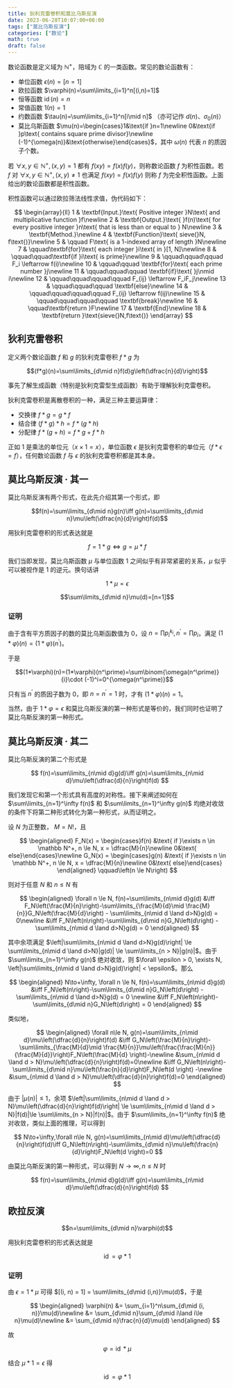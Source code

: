 ```yaml
---
title: 狄利克雷卷积和莫比乌斯反演
date: 2023-06-28T10:07:00+08:00
tags: ["莫比乌斯反演"]
categories: ["数论"]
math: true
draft: false
---
```


数论函数是定义域为 $\mathbb{N}^{+}$，陪域为 $\mathbb{C}$ 的一类函数。常见的数论函数有：

- 单位函数 $\epsilon(n)=[n=1]$
- 欧拉函数 $\varphi(n)=\sum\limits_{i=1}^n[(i,n)=1]$
- 恒等函数 $\operatorname{id}(n)=n$
- 常值函数 $1(n)=1$
- 约数函数 $\tau(n)=\sum\limits_{i=1}^n[i\mid n]$ （亦可记作 $d(n)$、$\sigma_0(n)$）
- 莫比乌斯函数 $\mu(n)=\begin{cases}1&\text{if }n=1\newline 0&\text{if }p\text{ contains square prime divisor}\newline (-1)^{\omega(n)}&\text{otherwise}\end{cases}$，其中 $\omega(n)$ 代表 $n$ 的质因子个数。

若 $\forall x, y\in \mathbb{N}^{+}, (x, y)=1$ 都有 $f(xy)=f(x)f(y)$，则称数论函数 $f$ 为积性函数。若 $f$ 对 $\forall x, y\in \mathbb{N}^{+}, (x, y)\neq 1$ 也满足 $f(xy)=f(x)f(y)$ 则称 $f$ 为完全积性函数。上面给出的数论函数都是积性函数。

积性函数可以通过欧拉筛法线性求值，伪代码如下：

$$
\begin{array}{ll}
1 & \textbf{Input.}\text{ Positive integer }N\text{ and multiplicative function }f\newline
2 & \textbf{Output.}\text{ }f(n)\text{ for every positive integer }n\text{ that is less than or equal to } N\newline
3 & \textbf{Method.}\newline
4 & \textbf{Function}\text{ sieve(}N, f\text{)}\newline
5 & \qquad F\text{ is a 1-indexed array of length }N\newline
7 & \qquad\textbf{for}\text{ each integer }i\text{ in }[1, N]\newline
8 & \qquad\qquad\textbf{if }i\text{ is prime}\newline
9 & \qquad\qquad\qquad F_i \leftarrow f(i)\newline
10 & \qquad\qquad \textbf{for}\text{ each prime number }j\newline
11 & \qquad\qquad\qquad \textbf{if}\text{ }j\nmid i\newline
12 & \qquad\qquad\qquad\qquad F_{ij} \leftarrow F_iF_j\newline
13 & \qquad\qquad\qquad \textbf{else}\newline
14 & \qquad\qquad\qquad\qquad F_{ij} \leftarrow f(ij)\newline
15 & \qquad\qquad\qquad\qquad \textbf{break}\newline
16 & \qquad\textbf{return }F\newline
17 & \textbf{End}\newline
18 & \textbf{return }\text{sieve(}N,f\text{)}
\end{array}
$$

## 狄利克雷卷积

定义两个数论函数 $f$ 和 $g$ 的狄利克雷卷积 $f*g$ 为

$$(f*g)(n)=\sum\limits_{d\mid n}f(d)g\left(\dfrac{n}{d}\right)$$

事先了解生成函数（特别是狄利克雷型生成函数）有助于理解狄利克雷卷积。

狄利克雷卷积是离散卷积的一种，满足三种主要运算律：

- 交换律 $f\ast g=g\ast f$
- 结合律 $(f\ast g)\ast h=f\ast (g\ast h)$
- 分配律 $f\ast(g+h)=f\ast g+f\ast h$

正如 $1$ 是乘法的单位元（$x\times 1=x$），单位函数 $\epsilon$ 是狄利克雷卷积的单位元（$f*\epsilon=f$），任何数论函数 $f$ 与 $\epsilon$ 的狄利克雷卷积都是其本身。

## 莫比乌斯反演 · 其一

莫比乌斯反演有两个形式，在此先介绍其第一个形式，即

$$f(n)=\sum\limits_{d\mid n}g(n)\iff g(n)=\sum\limits_{d\mid n}\mu\left(\dfrac{n}{d}\right)f(d)$$

用狄利克雷卷积的形式表达就是

$$f=1*g\iff g=\mu * f$$

我们当即发现，莫比乌斯函数 $\mu$ 与单位函数 $1$ 之间似乎有非常紧密的关系，$\mu$ 似乎可以被视作是 $1$ 的逆元。换句话讲

$$1*\mu=\epsilon$$

$$\sum\limits_{d\mid n}\mu(d)=[n=1]$$

### 证明

由于含有平方质因子的数的莫比乌斯函数值为 $0$，设 $n=\prod {p_i}^{k_i},n^\prime=\prod p_i$，满足 $(1*\varphi)(n)=(1*\varphi)(n^\prime)$。

于是

$$(1*\varphi)(n)=(1*\varphi)(n^\prime)=\sum\binom{\omega(n^\prime)}{i}\cdot (-1)^i=0^{\omega(n^\prime)}$$

只有当 $n^\prime$ 的质因子数为 $0$，即 $n=n^\prime=1$ 时，才有 $(1*\varphi)(n)=1$。

当然，由于 $1*\varphi=\epsilon$ 和莫比乌斯反演的第一种形式是等价的，我们同时也证明了莫比乌斯反演的第一种形式。

## 莫比乌斯反演 · 其二

莫比乌斯反演的第二个形式是

$$
f(n)=\sum\limits_{n\mid d}g(d)\iff g(n)=\sum\limits_{n\mid d}\mu\left(\dfrac{d}{n}\right)f(d)
$$

我们发现它和第一个形式具有高度的对称性。接下来阐述如何在 $\sum\limits_{n=1}^\infty f(n)$ 和 $\sum\limits_{n=1}^\infty g(n)$ 均绝对收敛的条件下将第二种形式转化为第一种形式，从而证明之。

设 $N$ 为正整数， $M = N!$，且

$$
\begin{aligned}
F_N(x) = \begin{cases}f(n) &\text{ if }\exists n \in \mathbb N^+, n \le N, x = \dfrac{M}{n}\newline 0&\text{ else}\end{cases}\newline
G_N(x) = \begin{cases}g(n) &\text{ if }\exists n \in \mathbb N^+, n \le N, x = \dfrac{M}{n}\newline 0&\text{ else}\end{cases}
\end{aligned}
\qquad\left(n \le N\right)
$$

则对于任意 $N$ 和 $n \le N$ 有

$$
\begin{aligned}
\forall n \le N, f(n)=\sum\limits_{n\mid d}g(d)
&\iff F_N\left(\frac{M}{n}\right)-\sum\limits_{\frac{M}{d}\mid \frac{M}{n}}G_N\left(\frac{M}{d}\right) - \sum\limits_{n\mid d \land d>N}g(d) = 0\newline
&\iff F_N\left(n\right)-\sum\limits_{d\mid n}G_N\left(d\right) - \sum\limits_{n\mid d \land d>N}g(d) = 0
\end{aligned}
$$

其中余项满足 $\left|\sum\limits_{n\mid d \land d>N}g(d)\right| \le \sum\limits_{n\mid d \land d>N}|g(d)| \le \sum\limits_{n > N}|g(n)|$。由于 $\sum\limits_{n=1}^\infty g(n)$ 绝对收敛，则 $\forall \epsilon > 0, \exists N, \left|\sum\limits_{n\mid d \land d>N}g(d)\right| < \epsilon$。那么

$$
\begin{aligned}
N\to+\infty, \forall n \le N, f(n)=\sum\limits_{n\mid d}g(d)
&\iff
F_N\left(n\right)-\sum\limits_{d\mid n}G_N\left(d\right) - \sum\limits_{n\mid d \land d>N}g(d) = 0 \newline
&\iff
F_N\left(n\right)-\sum\limits_{d\mid n}G_N\left(d\right) = 0
\end{aligned}
$$

类似地，

$$
\begin{aligned}
\forall n\le N, g(n)=\sum\limits_{n\mid d}\mu\left(\dfrac{d}{n}\right)f(d)
&\iff G_N\left(\frac{M}{n}\right)-\sum\limits_{\frac{M}{d}\mid \frac{M}{n}}\mu\left(\frac{\frac{M}{n}}{\frac{M}{d}}\right)F_N\left(\frac{M}{d} \right)-\newline
&\sum_{n\mid d \land d > N}\mu\left(\dfrac{d}{n}\right)f(d)=0\newline
&\iff G_N\left(n\right)-\sum\limits_{d\mid n}\mu\left(\frac{n}{d}\right)F_N\left(d \right) -\newline
&\sum_{n\mid d \land d > N}\mu\left(\dfrac{d}{n}\right)f(d)=0
\end{aligned}
$$

由于 $|\mu(n)| \le 1$，余项 $\left|\sum\limits_{n\mid d \land d > N}\mu\left(\dfrac{d}{n}\right)f(d)\right| \le \sum\limits_{n\mid d \land d > N}|f(d)|\le \sum\limits_{n > N}|f(n)|$。由于 $\sum\limits_{n=1}^\infty f(n)$ 绝对收敛，类似上面的推理，可以得到

$$
N\to+\infty,\forall n\le N, g(n)=\sum\limits_{n\mid d}\mu\left(\dfrac{d}{n}\right)f(d)\iff
G_N\left(n\right)-\sum\limits_{d\mid n}\mu\left(\frac{n}{d}\right)F_N\left(d \right)=0
$$

由莫比乌斯反演的第一种形式，可以得到 $N\to\infty, n\le N$ 时

$$
f(n)=\sum\limits_{n\mid d}g(d)\iff g(n)=\sum\limits_{n\mid d}\mu\left(\dfrac{d}{n}\right)f(d)
$$

## 欧拉反演

$$n=\sum\limits_{d\mid n}\varphi(d)$$

用狄利克雷卷积的形式表达就是

$$\operatorname{id}=\varphi\ast 1$$

### 证明

由 $\epsilon = 1\ast \mu$ 可得 $[(i, n) = 1] = \sum\limits_{d\mid (i,n)}\mu(d)$，于是

$$
\begin{aligned}
\varphi(n) &= \sum_{i=1}^n\sum_{d\mid (i, n)}\mu(d)\newline
&= \sum_{d\mid n}\sum_{d\mid i\land i\le n}\mu(d)\newline
&= \sum_{d\mid n}\frac{n}{d}\mu(d)
\end{aligned}
$$

故

$$\varphi = \operatorname{id}\ast \mu$$

结合 $\mu \ast 1 = \epsilon$ 得

$$\operatorname{id}=\varphi\ast 1$$